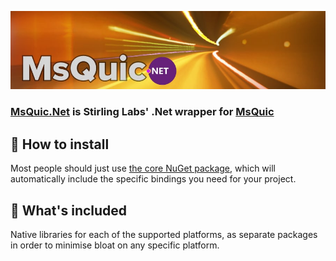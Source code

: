 ![MsQuic.Net](https://raw.githubusercontent.com/StirlingLabs/MsQuic.Net/main/msquic-dotnet.jpg)

### [MsQuic.Net](https://github.com/StirlingLabs/MsQuic.Net) is Stirling Labs' .Net wrapper for [MsQuic](https://github.com/microsoft/msquic)

## 🚀 How to install

Most people should just use [the core NuGet package](https://www.nuget.org/packages/StirlingLabs.MsQuic/), which will automatically include the specific bindings you need for your project.

## 👀 What's included

Native libraries for each of the supported platforms, as separate packages in order to minimise bloat on any specific platform.